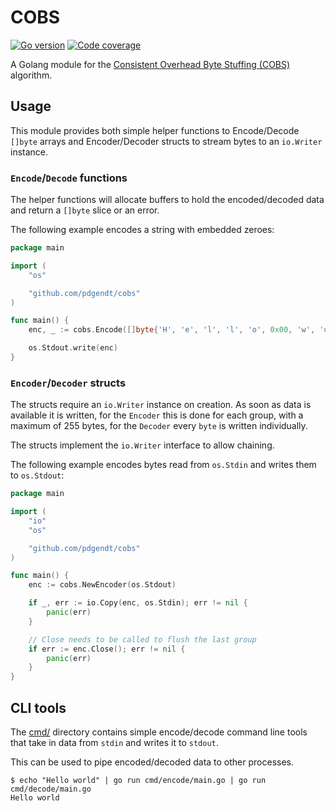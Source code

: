 # COBS

[![Go version](https://img.shields.io/github/go-mod/go-version/pdgendt/cobs)](https://pkg.go.dev/github.com/pdgendt/cobs)
[![Code coverage](https://codecov.io/github/pdgendt/cobs/graph/badge.svg?token=CMGPE2NO89)](https://codecov.io/github/pdgendt/cobs)

A Golang module for the
[Consistent Overhead Byte Stuffing (COBS)](https://en.wikipedia.org/wiki/Consistent_Overhead_Byte_Stuffing)
algorithm.

## Usage

This module provides both simple helper functions to Encode/Decode `[]byte` arrays and
Encoder/Decoder structs to stream bytes to an `io.Writer` instance.

### `Encode`/`Decode` functions

The helper functions will allocate buffers to hold the encoded/decoded data and return a `[]byte`
slice or an error.

The following example encodes a string with embedded zeroes:

```go
package main

import (
	"os"

	"github.com/pdgendt/cobs"
)

func main() {
	enc, _ := cobs.Encode([]byte{'H', 'e', 'l', 'l', 'o', 0x00, 'w', 'o', 'r', 'l', 'd', '!'})

	os.Stdout.write(enc)
}
```

### `Encoder`/`Decoder` structs

The structs require an `io.Writer` instance on creation. As soon as data is available it is written,
for the `Encoder` this is done for each group, with a maximum of 255 bytes, for the `Decoder` every
`byte` is written individually.

The structs implement the `io.Writer` interface to allow chaining.

The following example encodes bytes read from `os.Stdin` and writes them to `os.Stdout`:

```go
package main

import (
	"io"
	"os"

	"github.com/pdgendt/cobs"
)

func main() {
	enc := cobs.NewEncoder(os.Stdout)

	if _, err := io.Copy(enc, os.Stdin); err != nil {
		panic(err)
	}

	// Close needs to be called to flush the last group
	if err := enc.Close(); err != nil {
		panic(err)
	}
}
```

## CLI tools

The [cmd/](cmd/) directory contains simple encode/decode command line tools that take in data
from `stdin` and writes it to `stdout`.

This can be used to pipe encoded/decoded data to other processes.

```shell
$ echo "Hello world" | go run cmd/encode/main.go | go run cmd/decode/main.go
Hello world
```
